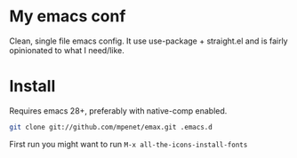 # My emacs conf

Clean, single file emacs config. It use use-package + straight.el and is fairly
opinionated to what I need/like.

# Install

Requires emacs 28+, preferably with native-comp enabled.

```bash
git clone git://github.com/mpenet/emax.git .emacs.d
```

First run you might want to run `M-x all-the-icons-install-fonts`
